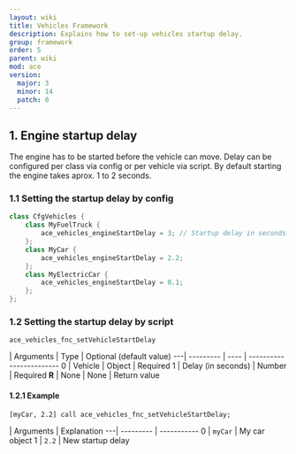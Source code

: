 ```yaml
---
layout: wiki
title: Vehicles Framework
description: Explains how to set-up vehicles startup delay.
group: framework
order: 5
parent: wiki
mod: ace
version:
  major: 3
  minor: 14
  patch: 0
---
```


## 1. Engine startup delay

The engine has to be started before the vehicle can move. Delay can be configured per class via config or per vehicle via script.
By default starting the engine takes aprox. 1 to 2 seconds.

### 1.1 Setting the startup delay by config

```cpp
class CfgVehicles {
    class MyFuelTruck {
        ace_vehicles_engineStartDelay = 3; // Startup delay in seconds
    };
    class MyCar {
        ace_vehicles_engineStartDelay = 2.2;
    };
    class MyElectricCar {
        ace_vehicles_engineStartDelay = 0.1;
    };
};
```

### 1.2 Setting the startup delay by script

`ace_vehicles_fnc_setVehicleStartDelay`

   | Arguments | Type | Optional (default value)
---| --------- | ---- | ------------------------
0  | Vehicle | Object | Required
1  | Delay (in seconds) | Number | Required
**R** | None | None | Return value


#### 1.2.1 Example

`[myCar, 2.2] call ace_vehicles_fnc_setVehicleStartDelay;`

   | Arguments | Explanation
---| --------- | -----------
0  | `myCar` | My car object
1  | `2.2` | New startup delay